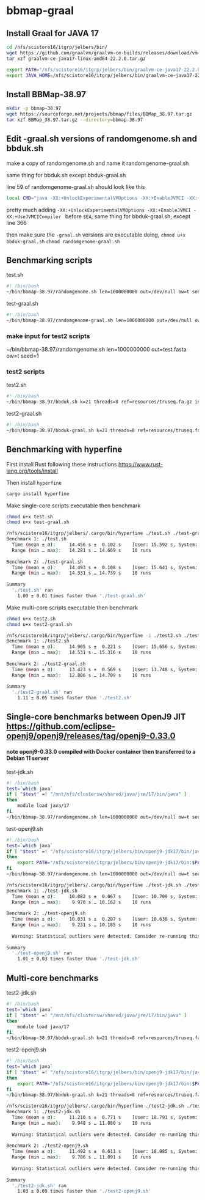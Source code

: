 # bbmap-graal

## Install Graal for JAVA 17

```sh
cd /nfs/scistore16/itgrp/jelbers/bin/
wget https://github.com/graalvm/graalvm-ce-builds/releases/download/vm-22.2.0/graalvm-ce-java17-linux-amd64-22.2.0.tar.gz
tar xzf graalvm-ce-java17-linux-amd64-22.2.0.tar.gz

export PATH="/nfs/scistore16/itgrp/jelbers/bin/graalvm-ce-java17-22.2.0/bin:$PATH"
export JAVA_HOME=/nfs/scistore16/itgrp/jelbers/bin/graalvm-ce-java17-22.2.0
```

## Install BBMap-38.97

```sh
mkdir -p bbmap-38.97
wget https://sourceforge.net/projects/bbmap/files/BBMap_38.97.tar.gz
tar xzf BBMap_38.97.tar.gz --directory=bbmap-38.97
```

## Edit -graal.sh versions of randomgenome.sh and bbduk.sh

make a copy of randomgenome.sh and name it randomgenome-graal.sh

same thing for bbduk.sh except bbduk-graal.sh

line 59 of randomgenome-graal.sh
should look like this

```bash
local CMD="java -XX:+UnlockExperimentalVMOptions -XX:+EnableJVMCI -XX:+UseJVMCICompiler $EA $EOOM $z $z2 $JNI -cp $CP jgi.BBDuk $@"
```

pretty much adding `-XX:+UnlockExperimentalVMOptions -XX:+EnableJVMCI -XX:+UseJVMCICompiler ` before `$EA`, same thing for bbduk-graal.sh, except line 366

then make sure the `-graal.sh` versions are executable doing, `chmod u+x bbduk-graal.sh` `chmod randomgenome-graal.sh`

## Benchmarking scripts

test.sh

```bash
#! /bin/bash
~/bin/bbmap-38.97/randomgenome.sh len=1000000000 out=/dev/null ow=t seed=1
```

test-graal.sh

```bash
#! /bin/bash
~/bin/bbmap-38.97/randomgenome-graal.sh len=1000000000 out=/dev/null ow=t seed=1
```

### make input for test2 scripts

~/bin/bbmap-38.97/randomgenome.sh len=1000000000 out=test.fasta ow=t seed=1

### test2 scripts

test2.sh

```bash
#! /bin/bash
~/bin/bbmap-38.97/bbduk.sh k=21 threads=8 ref=resources/truseq.fa.gz in=test.fasta out=/dev/null
```

test2-graal.sh

```bash
#! /bin/bash
~/bin/bbmap-38.97/bbduk-graal.sh k=21 threads=8 ref=resources/truseq.fa.gz in=test.fasta out=/dev/null
```

## Benchmarking with hyperfine

First install Rust following these instructions https://www.rust-lang.org/tools/install

Then install `hyperfine`

```sh
cargo install hyperfine
```

Make single-core scripts executable then benchmark

```sh
chmod u+x test.sh
chmod u+x test-graal.sh

/nfs/scistore16/itgrp/jelbers/.cargo/bin/hyperfine ./test.sh ./test-graal.sh
Benchmark 1: ./test.sh
  Time (mean ± σ):     14.456 s ±  0.102 s    [User: 15.592 s, System: 0.442 s]
  Range (min … max):   14.281 s … 14.669 s    10 runs
 
Benchmark 2: ./test-graal.sh
  Time (mean ± σ):     14.493 s ±  0.108 s    [User: 15.641 s, System: 0.440 s]
  Range (min … max):   14.331 s … 14.739 s    10 runs
 
Summary
  './test.sh' ran
    1.00 ± 0.01 times faster than './test-graal.sh'
```

Make multi-core scripts executable then benchmark

```sh
chmod u+x test2.sh
chmod u+x test2-graal.sh

/nfs/scistore16/itgrp/jelbers/.cargo/bin/hyperfine -i ./test2.sh ./test2-graal.sh
Benchmark 1: ./test2.sh
  Time (mean ± σ):     14.905 s ±  0.221 s    [User: 15.656 s, System: 1.523 s]
  Range (min … max):   14.531 s … 15.316 s    10 runs
 
Benchmark 2: ./test2-graal.sh
  Time (mean ± σ):     13.423 s ±  0.569 s    [User: 13.748 s, System: 1.489 s]
  Range (min … max):   12.806 s … 14.709 s    10 runs
 
Summary
  './test2-graal.sh' ran
    1.11 ± 0.05 times faster than './test2.sh'
```    
    

## Single-core benchmarks between OpenJ9 JIT https://github.com/eclipse-openj9/openj9/releases/tag/openj9-0.33.0

#### note openj9-0.33.0 compiled with Docker container then transferred to a Debian 11 server

test-jdk.sh

```bash
#! /bin/bash
test=`which java`
if [ "$test" =! "/mnt/nfs/clustersw/shared/java/jre/17/bin/java" ]
then
    module load java/17
fi
~/bin/bbmap-38.97/randomgenome.sh len=1000000000 out=/dev/null ow=t seed=1
```

test-openj9.sh

```bash
#! /bin/bash
test=`which java`
if [ "$test" =! "/nfs/scistore16/itgrp/jelbers/bin/openj9-jdk17/bin/java" ]
then
    export PATH="/nfs/scistore16/itgrp/jelbers/bin/openj9-jdk17/bin:$PATH"
fi
~/bin/bbmap-38.97/randomgenome.sh len=1000000000 out=/dev/null ow=t seed=1
```

```sh
/nfs/scistore16/itgrp/jelbers/.cargo/bin/hyperfine ./test-jdk.sh ./test-openj9.sh -i
Benchmark 1: ./test-jdk.sh
  Time (mean ± σ):     10.082 s ±  0.067 s    [User: 10.709 s, System: 0.232 s]
  Range (min … max):    9.970 s … 10.162 s    10 runs
 
Benchmark 2: ./test-openj9.sh
  Time (mean ± σ):     10.031 s ±  0.287 s    [User: 10.638 s, System: 0.252 s]
  Range (min … max):    9.231 s … 10.185 s    10 runs
 
  Warning: Statistical outliers were detected. Consider re-running this benchmark on a quiet PC without any interferences from other programs. It might help to use the '--warmup' or '--prepare' options.
 
Summary
  './test-openj9.sh' ran
    1.01 ± 0.03 times faster than './test-jdk.sh'
```

## Multi-core benchmarks

test2-jdk.sh

```bash
#! /bin/bash
test=`which java`
if [ "$test" =! "/mnt/nfs/clustersw/shared/java/jre/17/bin/java" ]
then
    module load java/17
fi
~/bin/bbmap-38.97/bbduk-graal.sh k=21 threads=8 ref=resources/truseq.fa.gz in=test.fasta out=/dev/null
```

test2-openj9.sh

```bash
#! /bin/bash
test=`which java`
if [ "$test" =! "/nfs/scistore16/itgrp/jelbers/bin/openj9-jdk17/bin/java" ]
then
    export PATH="/nfs/scistore16/itgrp/jelbers/bin/openj9-jdk17/bin:$PATH"
fi
~/bin/bbmap-38.97/bbduk-graal.sh k=21 threads=8 ref=resources/truseq.fa.gz in=test.fasta out=/dev/null
```
    
```sh
/nfs/scistore16/itgrp/jelbers/.cargo/bin/hyperfine ./test2-jdk.sh ./test2-openj9.sh -i
Benchmark 1: ./test2-jdk.sh
  Time (mean ± σ):     11.210 s ±  0.771 s    [User: 18.791 s, System: 1.895 s]
  Range (min … max):    9.948 s … 11.880 s    10 runs
 
  Warning: Statistical outliers were detected. Consider re-running this benchmark on a quiet PC without any interferences from other programs. It might help to use the '--warmup' or '--prepare' options.
 
Benchmark 2: ./test2-openj9.sh
  Time (mean ± σ):     11.492 s ±  0.611 s    [User: 18.985 s, System: 1.866 s]
  Range (min … max):    9.786 s … 11.891 s    10 runs
 
  Warning: Statistical outliers were detected. Consider re-running this benchmark on a quiet PC without any interferences from other programs. It might help to use the '--warmup' or '--prepare' options.
 
Summary
  './test2-jdk.sh' ran
    1.03 ± 0.09 times faster than './test2-openj9.sh'
```
